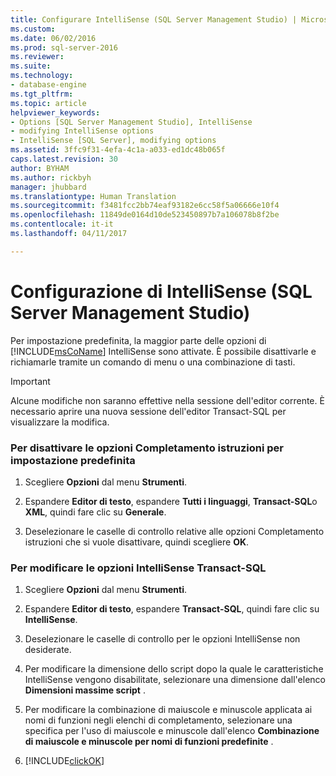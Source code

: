 ```yaml
---
title: Configurare IntelliSense (SQL Server Management Studio) | Microsoft Docs
ms.custom: 
ms.date: 06/02/2016
ms.prod: sql-server-2016
ms.reviewer: 
ms.suite: 
ms.technology:
- database-engine
ms.tgt_pltfrm: 
ms.topic: article
helpviewer_keywords:
- Options [SQL Server Management Studio], IntelliSense
- modifying IntelliSense options
- IntelliSense [SQL Server], modifying options
ms.assetid: 3ffc9f31-4efa-4c1a-a033-ed1dc48b065f
caps.latest.revision: 30
author: BYHAM
ms.author: rickbyh
manager: jhubbard
ms.translationtype: Human Translation
ms.sourcegitcommit: f3481fcc2bb74eaf93182e6cc58f5a06666e10f4
ms.openlocfilehash: 11849de0164d10de523450897b7a106078b8f2be
ms.contentlocale: it-it
ms.lasthandoff: 04/11/2017

---
```

# <a name="configure-intellisense-sql-server-management-studio"></a>Configurazione di IntelliSense (SQL Server Management Studio)
  Per impostazione predefinita, la maggior parte delle opzioni di [!INCLUDE[msCoName](../../includes/msconame-md.md)] IntelliSense sono attivate. È possibile disattivarle e richiamarle tramite un comando di menu o una combinazione di tasti.  
  
> [!IMPORTANT]  
>  Alcune modifiche non saranno effettive nella sessione dell'editor corrente.  È necessario aprire una nuova sessione dell'editor Transact-SQL per visualizzare la modifica.
  
### <a name="to-turn-statement-completion-options-off-by-default"></a>Per disattivare le opzioni Completamento istruzioni per impostazione predefinita  
  
1.  Scegliere **Opzioni** dal menu **Strumenti**.  
  
2.  Espandere **Editor di testo**, espandere **Tutti i linguaggi**, **Transact-SQL**o **XML**, quindi fare clic su **Generale**.  
  
3.  Deselezionare le caselle di controllo relative alle opzioni Completamento istruzioni che si vuole disattivare, quindi scegliere **OK**.  
  
### <a name="to-modify-transact-sql-intellisense-options"></a>Per modificare le opzioni IntelliSense Transact-SQL  
  
1.  Scegliere **Opzioni** dal menu **Strumenti**.  
  
2.  Espandere **Editor di testo**, espandere **Transact-SQL**, quindi fare clic su **IntelliSense**.  
  
3.  Deselezionare le caselle di controllo per le opzioni IntelliSense non desiderate.  
  
4.  Per modificare la dimensione dello script dopo la quale le caratteristiche IntelliSense vengono disabilitate, selezionare una dimensione dall'elenco **Dimensioni massime script** .  
  
5.  Per modificare la combinazione di maiuscole e minuscole applicata ai nomi di funzioni negli elenchi di completamento, selezionare una specifica per l'uso di maiuscole e minuscole dall'elenco **Combinazione di maiuscole e minuscole per nomi di funzioni predefinite** .  
  
6.  [!INCLUDE[clickOK](../../includes/clickok-md.md)]  
  
  

